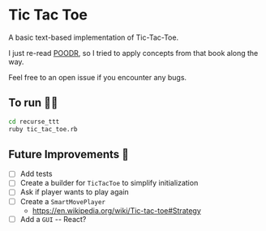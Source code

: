 # Tic Tac Toe

A basic text-based implementation of Tic-Tac-Toe.

I just re-read [POODR](https://www.poodr.com/), so I tried to apply concepts from that book
along the way.

Feel free to an open issue if you encounter any bugs.

## To run 🏃‍♀️

```sh
cd recurse_ttt
ruby tic_tac_toe.rb
```

## Future Improvements 🧹

- [ ] Add tests
- [ ] Create a builder for `TicTacToe` to simplify initialization
- [ ] Ask if player wants to play again
- [ ] Create a `SmartMovePlayer`
    - https://en.wikipedia.org/wiki/Tic-tac-toe#Strategy
- [ ] Add a `GUI` -- React?
